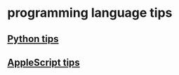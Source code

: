 # programming language tips

## [Python tips](./python/index.ja.md)

## [AppleScript tips](./applescript/index.ja.md)

